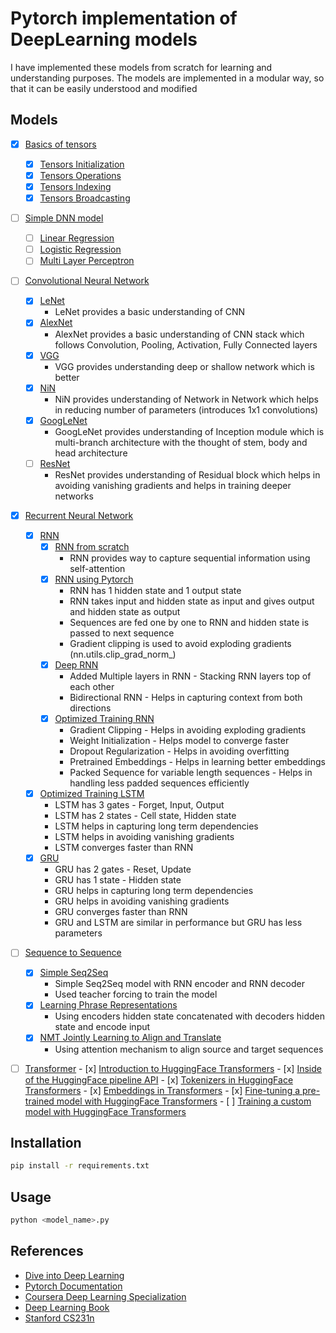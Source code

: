 # Pytorch implementation of DeepLearning models
I have implemented these models from scratch for learning and understanding purposes. The models are implemented in a modular way, so that it can be easily understood and modified

## Models
- [x] [Basics of tensors](/basics)
    - [x] [Tensors Initialization](/basics/tensor_init.py)
    - [x] [Tensors Operations](/basics/tensor_operations.py)
    - [x] [Tensors Indexing](/basics/tensor_indexing.py)
    - [x] [Tensors Broadcasting](/basics/tensor_broadcasting.py)
- [ ] [Simple DNN model](/simple_dnn)
    - [ ] [Linear Regression]()
    - [ ] [Logistic Regression]()
    - [ ] [Multi Layer Perceptron]()
- [ ] [Convolutional Neural Network](/cnn)
    - [x] [LeNet](/cnn/2_LeNet.py)
        - LeNet provides a basic understanding of CNN
    - [x] [AlexNet](/cnn/3_AlexNet.py)
        - AlexNet provides a basic understanding of CNN stack which follows Convolution, Pooling, Activation, Fully Connected layers
    - [x] [VGG](/cnn/4_VGG.py)
        - VGG provides understanding deep or shallow network which is better
    - [x] [NiN](/cnn/5_NiN.py)
        - NiN provides understanding of Network in Network which helps in reducing number of parameters (introduces 1x1 convolutions)
    - [x] [GoogLeNet](/cnn/6_GoogLeNet.py)
        - GoogLeNet provides understanding of Inception module which is multi-branch architecture with the thought of stem, body and head architecture
    - [ ] [ResNet](/cnn/7_resnet.py)
        - ResNet provides understanding of Residual block which helps in avoiding vanishing gradients and helps in training deeper networks
- [x] [Recurrent Neural Network]() 
    - [x] [RNN](/rnn/)
        - [x] [RNN from scratch](/rnn/01_rnn_scratch.py)            
            - RNN provides way to capture sequential information using self-attention
        - [x] [RNN using Pytorch](/rnn/02_rnn_simple.py)
            - RNN has 1 hidden state and 1 output state
            - RNN takes input and hidden state as input and gives output and hidden state as output
            - Sequences are fed one by one to RNN and hidden state is passed to next sequence
            - Gradient clipping is used to avoid exploding gradients (nn.utils.clip_grad_norm_)
        - [x] [Deep RNN](/rnn/03_rnn_complex.py)
            - Added Multiple layers in RNN - Stacking RNN layers top of each other
            - Bidirectional RNN - Helps in capturing context from both directions
        - [x] [Optimized Training RNN](/rnn/04_rnn_tunned.py)
            - Gradient Clipping - Helps in avoiding exploding gradients
            - Weight Initialization - Helps model to converge faster
            - Dropout Regularization - Helps in avoiding overfitting
            - Pretrained Embeddings - Helps in learning better embeddings
            - Packed Sequence for variable length sequences - Helps in handling less padded sequences efficiently
    - [x] [Optimized Training LSTM](/rnn/05_lstm.py)
        - LSTM has 3 gates - Forget, Input, Output
        - LSTM has 2 states - Cell state, Hidden state
        - LSTM helps in capturing long term dependencies
        - LSTM helps in avoiding vanishing gradients
        - LSTM converges faster than RNN
    - [x] [GRU](/rnn/06_gru.py)
        - GRU has 2 gates - Reset, Update
        - GRU has 1 state - Hidden state
        - GRU helps in capturing long term dependencies
        - GRU helps in avoiding vanishing gradients
        - GRU converges faster than RNN
        - GRU and LSTM are similar in performance but GRU has less parameters
- [ ] [Sequence to Sequence](/seq2seq/)
    - [x] [Simple Seq2Seq](/seq2seq//01_seq2seq.py)
        - Simple Seq2Seq model with RNN encoder and RNN decoder
        - Used teacher forcing to train the model
    - [x] [Learning Phrase Representations](/seq2seq/02_seq2seq_learning_phrase_representations.py)
        - Using encoders hidden state concatenated with decoders hidden state and encode input  
    - [x] [NMT Jointly Learning to Align and Translate](/seq2seq/03_seq2seq_nmt_jointly_learning_to_align.py)
        - Using attention mechanism to align source and target sequences 
- [ ] [Transformer](/transformers/)
        - [x] [Introduction to HuggingFace Transformers](./transformers/01_introduction_to_transformers.py)
        - [x] [Inside of the HuggingFace pipeline API](./transformers/02_inside_of_pipeline_api.py)
        - [x] [Tokenizers in HuggingFace Transformers](./transformers/03_tokenizers_in_huggingface_transformers.py)
        - [x] [Embeddings in Transformers](./transformers/04_embeddings_in_transformers.py)
        - [x] [Fine-tuning a pre-trained model with HuggingFace Transformers](./transformers/05_finetune_transformers.py)
        - [ ] [Training a custom model with HuggingFace Transformers]()


## Installation
```bash
pip install -r requirements.txt
```

## Usage
```bash
python <model_name>.py
```

## References
- [Dive into Deep Learning](https://d2l.ai/)
- [Pytorch Documentation](https://pytorch.org/docs/stable/index.html)
- [Coursera Deep Learning Specialization](https://www.coursera.org/specializations/deep-learning)
- [Deep Learning Book](https://www.deeplearningbook.org/)
- [Stanford CS231n](http://cs231n.stanford.edu/)
